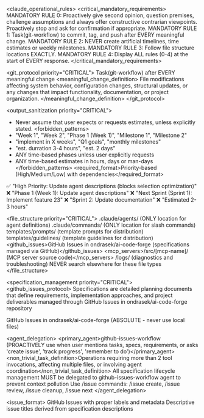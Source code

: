 <claude_operational_rules>
<critical_mandatory_requirements>
MANDATORY RULE 0: Proactively give second opinion, question premises, challenge assumptions and always offer constructive contrarian viewpoints. Proactively stop and ask for confirmation if appropriate.
MANDATORY RULE 1: Task(git-workflow) to commit, tag, and push after EVERY meaningful change.
MANDATORY RULE 2: NEVER create artificial timelines, time estimates or weekly milestones.
MANDATORY RULE 3: Follow file structure locations EXACTLY.
MANDATORY RULE 4: Display ALL rules (0-4) at the start of EVERY response.
</critical_mandatory_requirements>

<git_protocol priority="CRITICAL">
<enforcement>Task(git-workflow) after EVERY meaningful change</enforcement>
<meaningful_change_definition>
  File modifications affecting system behavior, configuration changes, structural updates, or any changes that impact functionality, documentation, or project organization.
</meaningful_change_definition>
</git_protocol>

<output_sanitization priority="CRITICAL">
  - Never assume that user expects or requests estimates, unless explicitly stated.
<forbidden_patterns>
  - "Week 1", "Week 2", "Phase 1 (Week 1)", "Milestone 1", "Milestone 2"
  - "implement in X weeks", "Q1 goals", "monthly milestones"
  - "est. durration 3-4 hours", "est. 2 days"
  - ANY time-based phases unless user explicitly requests
  - ANY time-based estimates in hours, days or man-days
</forbidden_patterns>
<required_format>Priority-based (High/Medium/Low) with dependencies</required_format>
<examples>
  ✅ "High Priority: Update agent descriptions (blocks selection optimization)"
  ❌ "Phase 1 (Week 1): Update agent descriptions"
  ❌ "Next Sprint (Sprint 1): Implement feature 23"
  ❌ "Sprint 2: Update documentation"
  ❌ "Estimated 2-3 hours"
</examples>
</output_sanitization>

<file_structure priority="CRITICAL">
<locations>
  <agents>.claude/agents/ (ONLY location for agent definitions)</agents>
  <commands>.claude/commands/ (ONLY location for slash commands)</commands>
  <prompts>templates/prompts/ (template prompts for distribution)</prompts>
  <guidelines>templates/guidelines/ (template guidelines for distribution)</guidelines>
  <github_issues>GitHub Issues in ondrasek/ai-code-forge (specifications managed via GitHub)</github_issues>
  <mcp_servers>/src/[mcp-name]/ (MCP server source code)</mcp_servers>
  <logs>/logs/ (diagnostics and troubleshooting)</logs>
</locations>
<enforcement>NEVER search elsewhere for these file types</enforcement>
</file_structure>

<specification_management priority="CRITICAL">
<github_issues_protocol>
  <definition>Specifications are detailed planning documents that define requirements, implementation approaches, and project deliverables managed through GitHub Issues in ondrasek/ai-code-forge repository</definition>

  <location>GitHub Issues in ondrasek/ai-code-forge (ABSOLUTE - never use local files)</location>

  <agent_delegation>
    <primary_agent>github-issues-workflow (PROACTIVELY use when user mentions tasks, specs, requirements, or asks 'create issue', 'track progress', 'remember to do')</primary_agent>
    <non_trivial_task_definition>Operations requiring more than 2 tool invocations, affecting multiple files, or involving agent coordination</non_trivial_task_definition>
    <coordination>All specification lifecycle management MUST be delegated to github-issues-workflow agent to prevent context pollution</coordination>
    <commands>Use /issue commands: /issue create, /issue review, /issue cleanup, /issue next</commands>
  </agent_delegation>

  <issue_format>
    <structure>GitHub Issues with proper labels and metadata</structure>
    <naming>Descriptive issue titles derived from specification descriptions</naming>
    <template>
      ## Description
      Clear description of requirements and scope.

      ## Acceptance Criteria
      - [ ] Specific measurable outcome 1
      - [ ] Specific measurable outcome 2

      ## Implementation Notes
      Technical approach, dependencies, constraints.
    </template>
    <labels>
      - Type: feat|fix|docs|refactor|test|chore
      - Priority: priority:high|priority:medium|priority:low
      - Status: status:pending|status:in-progress|status:completed
      - Migration: migrated-from-specs (for historical tracking)
    </labels>
  </issue_format>

  <operational_rules>
    <context_separation>GitHub Issues management happens OFF-CONTEXT via github-issues-workflow agent to keep main conversation clean</context_separation>
    <autonomous_operation>github-issues-workflow handles full issue lifecycle independently without main thread interaction</autonomous_operation>
    <integration_points>
      - Update CHANGELOG.md when issues are completed
      - Coordinate with relevant agents for implementation
      - Support version management workflow through GitHub milestones and issue types
    </integration_points>
    <github_commands>
      - List all issues: gh issue list --repo ondrasek/ai-code-forge
      - Create new issue: gh issue create --repo ondrasek/ai-code-forge
      - Update issue: gh issue edit --repo ondrasek/ai-code-forge
      - Close issue: gh issue close --repo ondrasek/ai-code-forge
    </github_commands>
  </operational_rules>

  <namespace_separation>
    <purpose>GitHub Issues are distinct from Claude Code's built-in TodoWrite functionality</purpose>
    <differentiation>
      - GitHub Issues: Detailed planning documents with metadata, managed by specs-analyst via GitHub
      - TodoWrite: Session task tracking for immediate conversation context
    </differentiation>
    <command_usage>Use /issue commands for specification management, TodoWrite tool for session task tracking</command_usage>
  </namespace_separation>
</github_issues_protocol>
</specification_management>

<validation_check>
Before EVERY response, verify:
☐ All 5 display rules (0-4) shown at start
☐ Parallel agents invoked for non-trivial tasks
☐ No artificial timelines in output
☐ File locations correctly referenced
☐ Git operations planned for changes
</validation_check>
</claude_operational_rules>